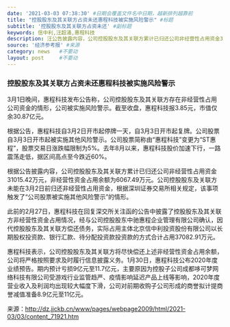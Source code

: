 ```yaml
---
date: '2021-03-03 07:38:30' #日期会覆盖文件名中日期，越新排列越靠前
title: "控股股东及其关联方占资未还惠程科技被实施风险警示" #标题
subtitle: '控股股东及其关联方占资未还' #副标题
keywords: 信中利,汪超涌,惠程科技
description: 汪公告披露内容，公司控股股东及其关联方累计已归还公司非经营性占用资金31015.42万元，非经营性资金占用余额为6067.49万元。公司控股股东及关联方未能在3月2日前归还非经营性占用资金，根据深圳证券交易所相关规定，该事项触发了“公司股票被实施其他风险警示”的情形。
source: '经济参考报' #来源
category: news   #不要动
layout: post     #不要动
---
```


### 控股股东及其关联方占资未还惠程科技被实施风险警示

3月1日晚间，惠程科技发布公告称，公司控股股东及其关联方存在非经营性占用公司资金的情形，公司被实施风险警示。截至收盘，惠程科技报3.85元，市值仅余30.87亿元。

根据公告，惠程科技自3月2日开市起停牌一天，自3月3日开市起复牌。公司股票自3月3日开市起被实施其他风险警示。公司股票简称由“惠程科技”变更为“ST惠程”，股票交易日涨跌幅限制为5%。去年8月以来，惠程科技股价加速下行，一路震荡走低，据区间高点至今跌近60%。

根据公告披露内容，公司控股股东及其关联方累计已归还公司非经营性占用资金31015.42万元，非经营性资金占用余额为6067.49万元。公司控股股东及关联方未能在3月2日前归还非经营性占用资金，根据深圳证券交易所相关规定，该事项触发了“公司股票被实施其他风险警示”的情形。

此前的2月27日，惠程科技在回复深交所关注函的公告中披露了控股股东及其关联方非经营性资金占用情况，经与公司控股股东中驰惠程企业管理有限公司确认，因代控股股东及其关联方偿还债务，实际占用主体北京信中利投资股份有限公司以长期股权投资款、银行汇款、待分配投资款投资款的方式合计占用37082.91万元。

惠程科技表示，公司控股股东及其关联方将尽快偿还上述非经营性资金占用余额，公司将严格按照要求及时履行信息披露义务。1月30日，惠程科技公布2020年度业绩预告。期内预计亏损9亿元至11.7亿元，主要原因为控股子公司成都哆可梦网络科技有限公司受游戏行业监管趋严、疫情影响延迟产品上线等影响，2020年度营业收入及利润均出现较大幅度下滑，公司对前期收购子公司形成的商誉拟计提商誉减值准备8.9亿元至11亿元。

来源：http://dz.jjckb.cn/www/pages/webpage2009/html/2021-03/03/content_71921.htm

